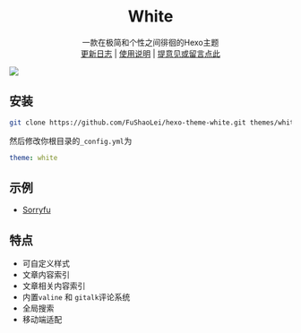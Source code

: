# <div align="center">White</div>

<p align="center">
一款在极简和个性之间徘徊的Hexo主题
<br>
 <a href="https://github.com/FuShaoLei/hexo-theme-white/issues/3">更新日志</a>  | <a href="https://github.com/FuShaoLei/hexo-theme-white/wiki/0.-%E5%89%8D%E8%A8%80">使用说明</a> | <a href="https://github.com/FuShaoLei/hexo-theme-white/issues/4">提意见或留言点此</a>
</p>

![](https://cdn.jsdelivr.net/gh/fushaolei/img2/20200726101450.png)



## 安装

```bash
git clone https://github.com/FuShaoLei/hexo-theme-white.git themes/white
```
然后修改你根目录的`_config.yml`为
```yml
theme: white
```

## 示例
- [Sorryfu](https://sorryfu.top/)

## 特点

- 可自定义样式
- 文章内容索引
- 文章相关内容索引
- 内置`valine` 和 `gitalk`评论系统
- 全局搜索
- 移动端适配



